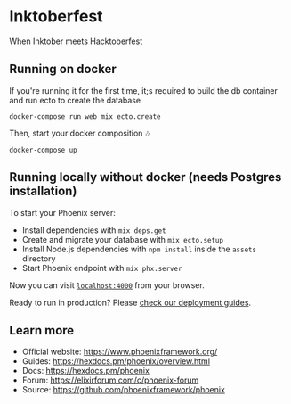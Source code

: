 # Inktoberfest

When Inktober meets Hacktoberfest

## Running on docker

If you're running it for the first time, it;s required to build the db container and run ecto to create the database  
``` 
docker-compose run web mix ecto.create 
```

Then, start your docker composition :notes: 
```
docker-compose up
```


## Running locally without docker (needs Postgres installation)

To start your Phoenix server:

  * Install dependencies with `mix deps.get`
  * Create and migrate your database with `mix ecto.setup`
  * Install Node.js dependencies with `npm install` inside the `assets` directory
  * Start Phoenix endpoint with `mix phx.server`

Now you can visit [`localhost:4000`](http://localhost:4000) from your browser.

Ready to run in production? Please [check our deployment guides](https://hexdocs.pm/phoenix/deployment.html).

## Learn more

  * Official website: https://www.phoenixframework.org/
  * Guides: https://hexdocs.pm/phoenix/overview.html
  * Docs: https://hexdocs.pm/phoenix
  * Forum: https://elixirforum.com/c/phoenix-forum
  * Source: https://github.com/phoenixframework/phoenix
